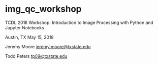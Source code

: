 # img_qc_workshop
TCDL 2018 Workshop: Introduction to Image Processing with Python and Jupyter Notebooks

Austin, TX May 15, 2018

Jeremy Moore
jeremy.moore@txstate.edu

Todd Peters
tp09@txstate.edu
